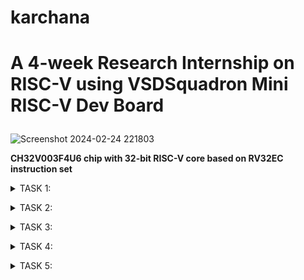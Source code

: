 # karchana
# **A 4-week Research Internship on RISC-V using VSDSquadron Mini RISC-V Dev Board**</p>

![Screenshot 2024-02-24 221803](https://github.com/Archanakattii/karchana/assets/160317292/e18ec90d-90da-4bcb-8a79-f64cbab322be)</p>
**CH32V003F4U6 chip with 32-bit RISC-V core based on RV32EC instruction set**</p>
<details>
<summary>TASK 1:</p>
</summary>
1.To install RISC-V GNU Tool chain </p>
  
    sudo apt install git-all  
    sudo apt-get install autoconf automake autotools-dev curl python3 libmpc-dev libmpfr-dev libgmp-dev gawk build-essential bison flex texinfo gperf libtool patchutils bc zlib1g-dev libexpat-dev</p>
    git clone https://github.com/riscv/riscv-gnu-toolchain</p>
![WhatsApp Image 2024-02-20 at 5 26 03 PM](https://github.com/Archanakattii/karchana/assets/160317292/2a265643-d661-4a6a-babf-23f62a907f10)


![WhatsApp Image 2024-02-20 at 5 26 02 PM (2)](https://github.com/Archanakattii/karchana/assets/160317292/5f7e8e8f-57b3-4915-8b6a-d265b292d2c9)


![WhatsApp Image 2024-02-20 at 5 26 02 PM](https://github.com/Archanakattii/karchana/assets/160317292/f4369646-3762-4821-998e-ca4f17e5008e)

2.To install Yosys</p>

    git clone https://github.com/YosysHQ/yosys.git
    cd yosys 
    sudo apt-get install build-essential clang bison flex \libreadline-dev gawk tcl-dev libffi-dev git \ graphviz xdot pkg-config python3 libboost-system-dev\libboost-python-dev libboost-filesystem-dev zlib1g-dev
    sudo apt-get install tcl-dev
    sudo apt-get install libreadline-dev
    make config-gcc
    make 
    sudo make install

![WhatsApp Image 2024-02-20 at 5 26 01 PM (2)](https://github.com/Archanakattii/karchana/assets/160317292/74db1bcc-b5b5-4c90-8f0e-b6f4acc77c3d)
![WhatsApp Image 2024-02-20 at 5 26 01 PM (1)](https://github.com/Archanakattii/karchana/assets/160317292/5e37c28e-a048-4d18-b1f4-53fe4edf3375)

![WhatsApp Image 2024-02-20 at 5 26 00 PM (3)](https://github.com/Archanakattii/karchana/assets/160317292/3a2c62e6-c728-45d9-93d7-e9ed310b2232)


3.To install iverilog and gtkwave</p>

    sudo apt-get install iverilog
    sudo apt update
    sudo apt-get install gtkwave
![WhatsApp Image 2024-02-20 at 5 26 00 PM (2)](https://github.com/Archanakattii/karchana/assets/160317292/274ffcf3-ea84-467c-b80a-9ea3d72c3955)
![WhatsApp Image 2024-02-20 at 5 26 00 PM (1)](https://github.com/Archanakattii/karchana/assets/160317292/327420c5-1fb8-4f5d-be1d-b1e6f13b5cac)
![WhatsApp Image 2024-02-20 at 5 26 00 PM](https://github.com/Archanakattii/karchana/assets/160317292/a4ce0873-5d00-4c5a-bd59-b28e64ddceb3)

</details>

<details>
<summary>TASK 2:</p>
</summary>



</details>

<details>
<summary>TASK 3:</p>
</summary>

</details>

<details>
<summary>TASK 4:</p>
</summary>

</details>

<details>
<summary>TASK 5:</p>
</summary>

</details>
